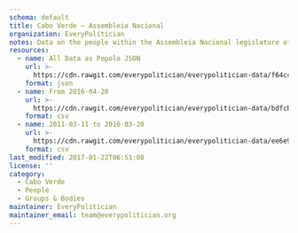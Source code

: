 ```yaml
---
schema: default
title: Cabo Verde — Assembleia Nacional
organization: EveryPolitician
notes: Data on the people within the Assembleia Nacional legislature of Cabo Verde.
resources:
  - name: All Data as Popolo JSON
    url: >-
      https://cdn.rawgit.com/everypolitician/everypolitician-data/f64ccf94625ece1c9f3bdd53ada1935e30173462/data/Cabo_Verde/Assembly/ep-popolo-v1.0.json
    format: json
  - name: From 2016-04-20
    url: >-
      https://cdn.rawgit.com/everypolitician/everypolitician-data/bdfcb57a3b23a37c438672f07bc4eb009f69786d/data/Cabo_Verde/Assembly/term-9.csv
    format: csv
  - name: 2011-03-11 to 2016-03-20
    url: >-
      https://cdn.rawgit.com/everypolitician/everypolitician-data/ee6e9a21286db34adc3b610673caf31bb09ceb76/data/Cabo_Verde/Assembly/term-8.csv
    format: csv
last_modified: 2017-01-22T06:51:08
license: ''
category:
  - Cabo Verde
  - People
  - Groups & Bodies
maintainer: EveryPolitician
maintainer_email: team@everypolitician.org
---
```

